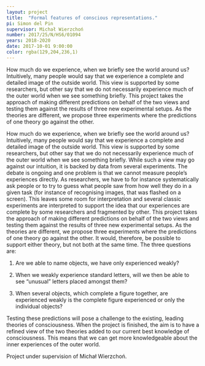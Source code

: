 ```yaml
---
layout: project
title:  "Formal features of conscious representations."
pi: Simon del Pin
supervisor: Michał Wierzchoń
number: 2017/25/N/HS6/01094
years: 2018-2020
date: 2017-10-01 9:00:00
color: rgba(129,204,236,1)
---
```


How much do we experience, when we briefly see the world around us? Intuitively, many people would say that we experience a complete and detailed image of the outside world. This view is supported by some researchers, but other say that we do not necessarily experience much of the outer world when we see something briefly. This project takes the approach of making different predictions on behalf of the two views and testing them against the results of three new experimental setups. As the theories are different, we propose three experiments where the predictions of one theory go against the other.

How much do we experience, when we briefly see the world around us? Intuitively, many people would say that we experience a complete and detailed image of the outside world. This view is supported by some researchers, but other say that we do not necessarily experience much of the outer world when we see something briefly. While such a view may go against our intuition, it is backed by data from several experiments.
The debate is ongoing and one problem is that we cannot measure people’s experiences directly. As researchers, we have to for instance systematically ask people or to try to guess what people saw from how well they do in a given task (for instance of recognising images, that was flashed on a screen). This leaves some room for interpretation and several classic experiments are interpreted to support the idea that our experiences are complete by some researchers and fragmented by other.
This project takes the approach of making different predictions on behalf of the two views and testing them against the results of three new experimental setups. As the theories are different, we propose three experiments where the predictions of one theory go against the other. It would, therefore, be possible to support either theory, but not both at the same time. The three questions are:

1) Are we able to name objects, we have only experienced weakly?

2) When we weakly experience standard letters, will we then be able to see “unusual” letters placed amongst them?

3) When several objects, which complete a figure together, are experienced weakly is the complete figure experienced or only the individual objects?

Testing these predictions will pose a challenge to the existing, leading theories of consciousness. When the project is finished, the aim is to have a refined view of the two theories added to our current best knowledge of consciousness. This means that we can get more knowledgeable about the inner experiences of the outer world.

Project under supervision of Michał Wierzchoń.

